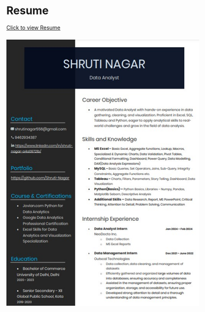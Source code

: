 # Resume
[Click to view Resume](https://github.com/Shruti-Nagar/pictures/blob/main/Resume/ShrutiNagar_Resume.pdf)
###
![Resume](https://github.com/Shruti-Nagar/pictures/blob/main/Resume/Resume%20SS.jpg?raw=true)

